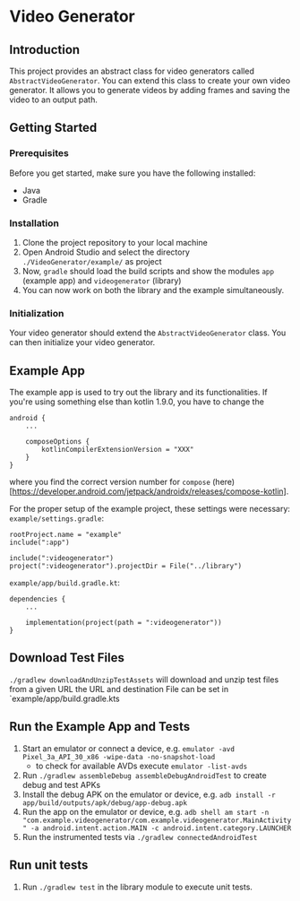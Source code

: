 # Video Generator

## Introduction

This project provides an abstract class for video generators called `AbstractVideoGenerator`. You can extend this class
to create your own video generator. It allows you to generate videos by adding frames and saving the video to an output
path.

## Getting Started

### Prerequisites

Before you get started, make sure you have the following installed:

- Java
- Gradle

### Installation

1. Clone the project repository to your local machine
2. Open Android Studio and select the directory `./VideoGenerator/example/` as project
3. Now, `gradle` should load the build scripts and show the modules `app` (example app) and `videogenerator` (library)
4. You can now work on both the library and the example simultaneously.

### Initialization

Your video generator should extend the `AbstractVideoGenerator` class. You can then initialize your video generator.

## Example App

The example app is used to try out the library and its functionalities.
If you're using something else than kotlin 1.9.0, you have to change the 
```
android {
    ...
 
    composeOptions {
        kotlinCompilerExtensionVersion = "XXX"
    }
}
```

where you find the correct version number for `compose` (here)[https://developer.android.com/jetpack/androidx/releases/compose-kotlin].

For the proper setup of the example project, these settings were necessary:
`example/settings.gradle`:
```
rootProject.name = "example"
include(":app")

include(":videogenerator")
project(":videogenerator").projectDir = File("../library")
```

`example/app/build.gradle.kt`:
```
dependencies {
    ...
    
    implementation(project(path = ":videogenerator"))
}
```

## Download Test Files
`./gradlew downloadAndUnzipTestAssets` will download and unzip test files from a given URL
the URL and destination File can be set in `example/app/build.gradle.kts

## Run the Example App and Tests

1. Start an emulator or connect a device, e.g. `emulator -avd Pixel_3a_API_30_x86 -wipe-data -no-snapshot-load`
    - to check for available AVDs execute `emulator -list-avds`
2. Run `./gradlew assembleDebug assembleDebugAndroidTest` to create debug and test APKs
3. Install the debug APK on the emulator or device, e.g. `adb install -r app/build/outputs/apk/debug/app-debug.apk`
4. Run the app on the emulator or device, e.g. `adb shell am start -n "com.example.videogenerator/com.example.videogenerator.MainActivity" -a android.intent.action.MAIN -c android.intent.category.LAUNCHER`
5. Run the instrumented tests via `./gradlew connectedAndroidTest`

## Run unit tests

1. Run `./gradlew test` in the library module to execute unit tests.
